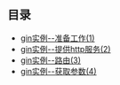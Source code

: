 ## 目录
- [gin实例--准备工作(1)](https://juejin.im/post/5e0ea820e51d45416179f91e)
- [gin实例--提供http服务(2)](https://juejin.im/post/5e0eaf575188253a890462c3)
- [gin实例--路由(3)](https://juejin.im/post/5e0ee728f265da5d2202040d)
- [gin实例--获取参数(4)](https://juejin.im/post/5e0f0028e51d45414c769780)

